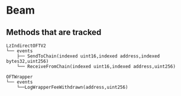 # Beam

## Methods that are tracked

```
LzIndirectOFTV2
└── events
    ├── SendToChain(indexed uint16,indexed address,indexed bytes32,uint256)
    └── ReceiveFromChain(indexed uint16,indexed address,uint256)

OFTWrapper
└── events
    └──LogWrapperFeeWithdrawn(address,uint256)
```

